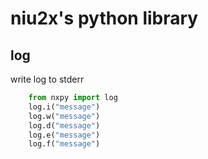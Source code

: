 # niu2x's python library

## log
write log to stderr
````python
	from nxpy import log
	log.i("message")
	log.w("message")
	log.d("message")
	log.e("message")
	log.f("message")
````
